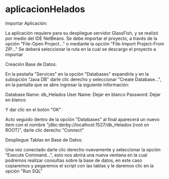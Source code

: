# aplicacionHelados

Importar Aplicación:

La aplicación requiere para su despliegue servidor GlassFish, y se realizó por medio del IDE NetBeans.
Se debe importar el proyecto, a través de la opción "File-Open Project..." o mediante la opción "File-Import Project-From ZIP..."
Se deberá seleccionar la ruta en la cual se descargo el proyecto a importar

Creación Base de Datos:

En la pestaña "Services" en la opción "Databases" expandirla y en la subopción "Java DB" darle clic derecho y seleccionar "Create Database...", en la pantalla que se abre ingresar la siguiente información:

Database Name: db_Helados
User Name: Dejar en blanco
Password: Dejar en blanco

Y dar clic en el botón "OK"

Acto seguido dentro de la opción "Databases" al final aparecerá un nuevo item con el nombre "jdbc:derby://localhost:1527/db_Helados [root on ROOT]", darle clic derecho "Connect"

Despliegue Tablas en Base de Datos:

Una vez conectado darle clic derecho nuevamente y seleccionar la opción "Execute Command...", esto nos abrirá una nueva ventana en la cual podremos realizar consultas sobre la base de datos, en este caso copiaremos y pegaremos el script con las tablas y le daremos clic en la opción "Run SQL"
